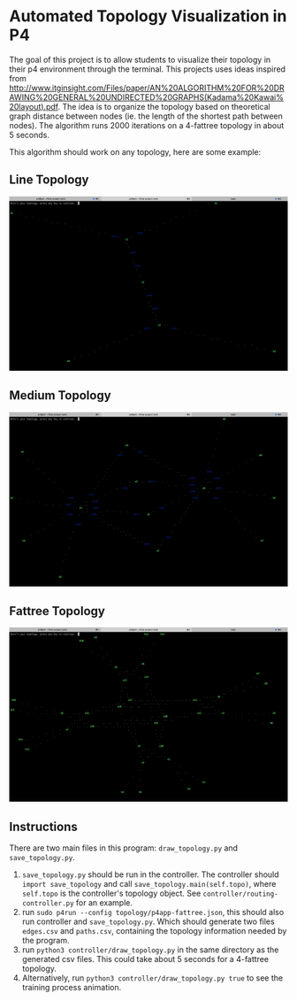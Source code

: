 Automated Topology Visualization in P4
======================================

The goal of this project is to allow students to visualize their topology in their p4 environment through the terminal. This projects uses ideas inspired from http://www.itginsight.com/Files/paper/AN%20ALGORITHM%20FOR%20DRAWING%20GENERAL%20UNDIRECTED%20GRAPHS(Kadama%20Kawai%20layout).pdf. The idea is to organize the topology based on theoretical graph distance between nodes (ie. the length of the shortest path between nodes). The algorithm runs 2000 iterations on a 4-fattree topology in about 5 seconds.

This algorithm should work on any topology, here are some example:

Line Topology
-------------
![line topology](images/line.png "Line Topology")

Medium Topology
---------------
![Medium topology](images/medium.png "Medium Topology")

Fattree Topology
----------------
![Fattree topology](images/fattree.png "Fattree Topology")

Instructions
------------
There are two main files in this program: `draw_topology.py` and `save_topology.py`.
1. `save_topology.py` should be run in the controller. The controller should `import save_topology` and call `save_topology.main(self.topo)`, where `self.topo` is the controller's topology object. See `controller/routing-controller.py` for an example.
1. run `sudo p4run --config topology/p4app-fattree.json`, this should also run controller and `save_topology.py`. Which should generate two files `edges.csv` and `paths.csv`, containing the topology information needed by the program.
1. run `python3 controller/draw_topology.py` in the same directory as the generated csv files. This could take about 5 seconds for a 4-fattree topology.
1. Alternatively, run `python3 controller/draw_topology.py true` to see the training process animation.
